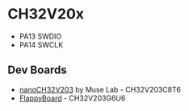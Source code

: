 # CH32V20x

- PA13 SWDIO
- PA14 SWCLK

## Dev Boards

- [nanoCH32V203] by Muse Lab - CH32V203C8T6
- [FlappyBoard] - CH32V203G6U6

[nanoCH32V203]: https://github.com/wuxx/nanoCH32V203
[FlappyBoard]: https://github.com/metro94/FlappyBoard
